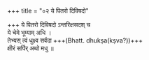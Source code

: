 +++
title = "०२ ये पितरो दिविषदो"

+++
ये पितरो दिविषदो ऽन्तरिक्षसदश् च  
ये चेमे भूम्याम् अधि ।  
तेभ्यस् त्वं धुक्ष्व सर्वदा +++(Bhatt. dhukṣa(kṣva?))+++  
क्षीरं सर्पिर् अथो मधु ॥